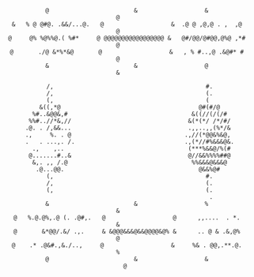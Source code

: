 <center>                                                                                
                                                                                
     @                        &                   &                        @    
     &   % @ @#@. .&&/...@.   @                   &  .@ @ ,@,@ . ,  ,@     @    
     @     @% %@%%@.( %#*     @ @@@@@@@@@@@@@@@@@ &   @#/@@/@#@@,@%@ ,*#   @    
     @       ./@ &*%*&@       @                   &   , % #..,@ .&@#* #    @    
     &                        &                   @                        &    
                                                                                
                 /,                                           #.                
                 /,                                           (.                
                 (,                                           (                 
               &((,*@                                       @#(#/@              
             %#..&@@&,#                                   &((//(/(/#            
            %%#..//*&,//                                 &(*(*/ /*/#/           
           .@. . /,&&...                                 .,,..,,(%*/&           
           .,     %. . @                                .,//(*@@&%&@,           
           .   . ...,. /.                               .,(*//#%&&&@&.          
             .,    ,..                                   (***%&&@/%(#           
            @.......#..&                                 @//&&%%%%##@           
             &,. ,, /.@                                   %%&&&@&&&@            
              .@...@@.                                      @&&%@#              
                 (,                                           #.                
                 /,                                           (.                
                 (,                                           (.                
                                                               .                
     &                        &                   %                        &    
     @   %.@.@%,.@ (. .@#,.   @                   @      ,,....  . *.      &    
     @       &*@@/.&/ .,.     & &@@@&&&@&&@@@@&@% &      .. @ & .&,@%      @    
     @    .* .@&#.,&./..,     @                   &     %& . @@,.**.@.     %    
     @                        &                   &                        @
</center>
